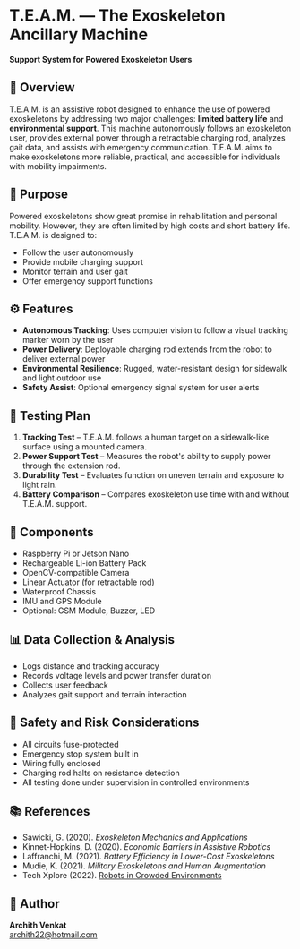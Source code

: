 # T.E.A.M. — The Exoskeleton Ancillary Machine  
**Support System for Powered Exoskeleton Users**

## 📌 Overview  
T.E.A.M. is an assistive robot designed to enhance the use of powered exoskeletons by addressing two major challenges: **limited battery life** and **environmental support**. This machine autonomously follows an exoskeleton user, provides external power through a retractable charging rod, analyzes gait data, and assists with emergency communication. T.E.A.M. aims to make exoskeletons more reliable, practical, and accessible for individuals with mobility impairments.

## 🎯 Purpose  
Powered exoskeletons show great promise in rehabilitation and personal mobility. However, they are often limited by high costs and short battery life. T.E.A.M. is designed to:
- Follow the user autonomously
- Provide mobile charging support
- Monitor terrain and user gait
- Offer emergency support functions

## ⚙️ Features  
- **Autonomous Tracking**: Uses computer vision to follow a visual tracking marker worn by the user  
- **Power Delivery**: Deployable charging rod extends from the robot to deliver external power  
- **Environmental Resilience**: Rugged, water-resistant design for sidewalk and light outdoor use  
- **Safety Assist**: Optional emergency signal system for user alerts

## 🧪 Testing Plan  
1. **Tracking Test** – T.E.A.M. follows a human target on a sidewalk-like surface using a mounted camera.  
2. **Power Support Test** – Measures the robot's ability to supply power through the extension rod.  
3. **Durability Test** – Evaluates function on uneven terrain and exposure to light rain.  
4. **Battery Comparison** – Compares exoskeleton use time with and without T.E.A.M. support.

## 🧰 Components  
- Raspberry Pi or Jetson Nano  
- Rechargeable Li-ion Battery Pack  
- OpenCV-compatible Camera  
- Linear Actuator (for retractable rod)  
- Waterproof Chassis  
- IMU and GPS Module  
- Optional: GSM Module, Buzzer, LED

## 📊 Data Collection & Analysis  
- Logs distance and tracking accuracy  
- Records voltage levels and power transfer duration  
- Collects user feedback  
- Analyzes gait support and terrain interaction

## 🔐 Safety and Risk Considerations  
- All circuits fuse-protected  
- Emergency stop system built in  
- Wiring fully enclosed  
- Charging rod halts on resistance detection  
- All testing done under supervision in controlled environments

## 📚 References  
- Sawicki, G. (2020). *Exoskeleton Mechanics and Applications*  
- Kinnet-Hopkins, D. (2020). *Economic Barriers in Assistive Robotics*  
- Laffranchi, M. (2021). *Battery Efficiency in Lower-Cost Exoskeletons*  
- Mudie, K. (2021). *Military Exoskeletons and Human Augmentation*  
- Tech Xplore (2022). [Robots in Crowded Environments](https://techxplore.com/news/2022-06-robots-humans-crowded-environments.html)

## 👤 Author  
**Archith Venkat**  
archith22@hotmail.com
